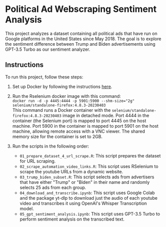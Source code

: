 # Political Ad Webscraping Sentiment Analysis

This project analyzes a dataset containing all political ads that have run on Google platforms in the United States since May 2018. The goal is to explore the sentiment difference between Trump and Biden advertisements using GPT-3.5 Turbo as our sentiment analyzer.

## Instructions

To run this project, follow these steps:

1. Set up Docker by following the instructions [here](https://docs.docker.com/get-docker/).
2. Run the Rselenium docker image with this command:  
 ```docker run -d -p 4445:4444 -p 5901:5900 --shm-size="2g" selenium/standalone-firefox:4.8.3-20230403```  
 This command runs a Docker container with the `selenium/standalone-firefox:4.8.3-20230403` image in detached mode. Port 4444 in the container (the Selenium port) is mapped to port 4445 on the host machine. Port 5900 in the container is mapped to port 5901 on the host machine, allowing remote access with a VNC viewer. The shared memory size for the container is set to 2GB.

3. Run the scripts in the following order:
    - `01_prepare_dataset_4_url_scrape.R`: This script prepares the dataset for URL scraping.
    - `02_scrape_automation_video_links.R`: This script uses RSelenium to scrape the youtube URLs from a dynamic website.
    - `03_trump_biden_subset.R`: This script selects ads from advertisers that have either "Trump" or "Biden" in their name and randomly selects 25 ads from each group.
    - `04_download_and_transcribe.ipynb`: This script uses Google Colab and the package yt-dlp to download just the audio of each youtube video and transcribes it using OpenAI's Whisper Transcription model.
    - `05_gpt_sentiment_analysis.ipynb`: This script uses GPT-3.5 Turbo to perform sentiment analysis on the transcribed text.
